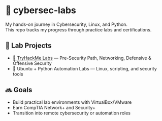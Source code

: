 # 🧪 cybersec-labs

My hands-on journey in Cybersecurity, Linux, and Python.  
This repo tracks my progress through practice labs and certifications.

## 📂 Lab Projects

- [🔐 TryHackMe Labs](./tryhackme/README.md) — Pre-Security Path, Networking, Defensive & Offensive Security
- 🐧 Ubuntu + Python Automation Labs — Linux, scripting, and security tools

## 🔜 Goals

- Build practical lab environments with VirtualBox/VMware
- Earn CompTIA Network+ and Security+
- Transition into remote cybersecurity or automation roles